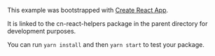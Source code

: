 This example was bootstrapped with [Create React App](https://github.com/facebook/create-react-app).

It is linked to the cn-react-helpers package in the parent directory for development purposes.

You can run `yarn install` and then `yarn start` to test your package.
